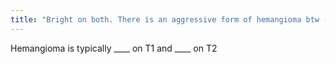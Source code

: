```yaml
---
title: "Bright on both. There is an aggressive form of hemangioma btw (F&gt;M)"
---
```

Hemangioma is typically ____ on T1 and ____ on T2

